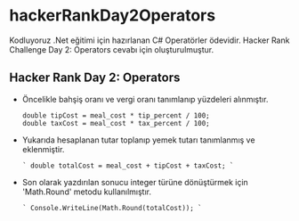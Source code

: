 # hackerRankDay2Operators
Kodluyoruz .Net eğitimi için hazırlanan C# Operatörler ödevidir. Hacker Rank Challenge Day 2: Operators cevabı için oluşturulmuştur.
## Hacker Rank Day 2: Operators
- Öncelikle bahşiş oranı ve vergi oranı tanımlanıp yüzdeleri alınmıştır.
  ```
  double tipCost = meal_cost * tip_percent / 100;
  double taxCost = meal_cost * tax_percent / 100;
- Yukarıda hesaplanan tutar toplanıp yemek tutarı tanımlanmış ve eklenmiştir.

      ` double totalCost = meal_cost + tipCost + taxCost; `

- Son olarak yazdırılan sonucu integer türüne dönüştürmek için 'Math.Round' metodu kullanılmıştır.

      ` Console.WriteLine(Math.Round(totalCost)); `


